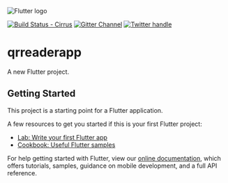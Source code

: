 <img src="https://raw.githubusercontent.com/flutter/website/master/src/_assets/image/flutter-lockup.png" alt="Flutter logo" style="max-width:100%;">

<p><a href="https://cirrus-ci.com/github/flutter/flutter/master" rel="nofollow"><img src="https://camo.githubusercontent.com/72b28b731521ea7d03c9c0d716f6b9ef94115b16/68747470733a2f2f6170692e6369727275732d63692e636f6d2f6769746875622f666c75747465722f666c75747465722e737667" alt="Build Status - Cirrus" data-canonical-src="https://api.cirrus-ci.com/github/flutter/flutter.svg" style="max-width:100%;"></a>
<a href="https://gitter.im/flutter/flutter?utm_source=badge&amp;utm_medium=badge&amp;utm_campaign=pr-badge&amp;utm_content=badge" rel="nofollow"><img src="https://camo.githubusercontent.com/4687bfb03decd627d9d89a2df5846f7f73c723e4/68747470733a2f2f6261646765732e6769747465722e696d2f666c75747465722f666c75747465722e737667" alt="Gitter Channel" data-canonical-src="https://badges.gitter.im/flutter/flutter.svg" style="max-width:100%;"></a>
<a href="https://twitter.com/intent/follow?screen_name=flutterdev" rel="nofollow"><img src="https://camo.githubusercontent.com/28c6b86574d9bdc09a0c6ed932bf6c6d58a2da05/68747470733a2f2f696d672e736869656c64732e696f2f747769747465722f666f6c6c6f772f666c75747465726465762e7376673f7374796c653d736f6369616c266c6162656c3d466f6c6c6f77" alt="Twitter handle" data-canonical-src="https://img.shields.io/twitter/follow/flutterdev.svg?style=social&amp;label=Follow" style="max-width:100%;"></a></p>


# qrreaderapp

A new Flutter project.

## Getting Started

This project is a starting point for a Flutter application.

A few resources to get you started if this is your first Flutter project:

- [Lab: Write your first Flutter app](https://flutter.dev/docs/get-started/codelab)
- [Cookbook: Useful Flutter samples](https://flutter.dev/docs/cookbook)

For help getting started with Flutter, view our
[online documentation](https://flutter.dev/docs), which offers tutorials,
samples, guidance on mobile development, and a full API reference.
